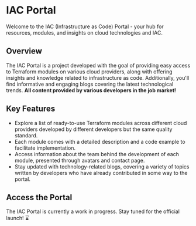 # IAC Portal

Welcome to the IAC (Infrastructure as Code) Portal - your hub for resources, modules, and insights on cloud technologies and IAC.

## Overview

The IAC Portal is a project developed with the goal of providing easy access to Terraform modules on various cloud providers, along with offering insights and knowledge related to infrastructure as code. Additionally, you'll find informative and engaging blogs covering the latest technological trends. **All content provided by various developers in the job market!**

## Key Features

- Explore a list of ready-to-use Terraform modules across different cloud providers developed by different developers but the same quality standard.
- Each module comes with a detailed description and a code example to facilitate implementation.
- Access information about the team behind the development of each module, presented through avatars and contact page.
- Stay updated with technology-related blogs, covering a variety of topics written by developers who have already contributed in some way to the portal.

## Access the Portal 

The IAC Portal is currently a work in progress. Stay tuned for the official launch! :hourglass:



